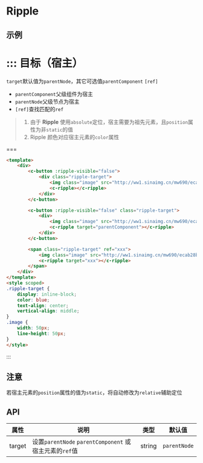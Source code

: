 # Ripple

## 示例

::: 目标（宿主）
===
`target`默认值为`parentNode`，其它可选值`parentComponent` `[ref]`
- `parentComponent`父级组件为宿主
- `parentNode`父级节点为宿主
- `[ref]`查找匹配的`ref`
> 1. 由于 **Ripple** 使用`absolute`定位，宿主需要为祖先元素，且`position`属性为非`static`的值
> 1. Ripple 颜色对应宿主元素的`color`属性

===
```html
<template>
	<div>
		<c-button :ripple-visible="false">
			<div class="ripple-target">
				<img class="image" src="http://ww1.sinaimg.cn/mw690/ecab28b3jw8fa81ficnocj20dw0dw3z4.jpg" alt="avator">
				<c-ripple></c-ripple>
			</div>
		</c-button>

		<c-button :ripple-visible="false" class="ripple-target">
			<div>
				<img class="image" src="http://ww1.sinaimg.cn/mw690/ecab28b3jw8fa81ficnocj20dw0dw3z4.jpg" alt="avator">
				<c-ripple target="parentComponent"></c-ripple>
			</div>
		</c-button>

		<span class="ripple-target" ref="xxx">
			<img class="image" src="http://ww1.sinaimg.cn/mw690/ecab28b3jw8fa81ficnocj20dw0dw3z4.jpg" alt="avator">
			<c-ripple target="xxx"></c-ripple>
		</span>
	</div>
</template>
<style scoped>
.ripple-target {
	display: inline-block;
	color: blue;
	text-align: center;
	vertical-align: middle;
}
.image {
	width: 50px;
	line-height: 50px;
}
</style>
```
:::

## 注意

若宿主元素的`position`属性的值为`static`，将自动修改为`relative`辅助定位

## API

| 属性       | 说明                                       | 类型       | 默认值           |
| -------- | ---------------------------------------- | -------- | ------------- |
| target   | 设置`parentNode` `parentComponent` 或宿主元素的`ref`值  | string   | `parentNode` |
